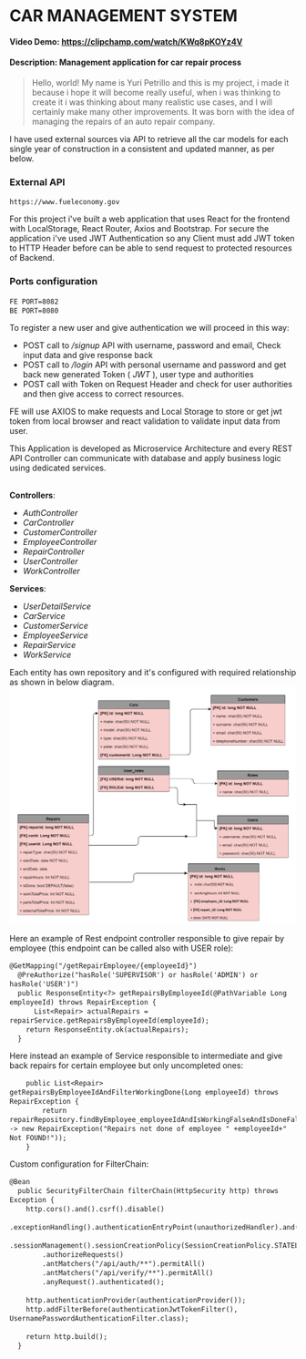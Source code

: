 # CAR MANAGEMENT SYSTEM
#### Video Demo:  <https://clipchamp.com/watch/KWq8pKOYz4V>
#### Description: **Management application for car repair process**


>Hello, world!
My name is Yuri Petrillo and this is my project, i made it because i hope it will become really useful, when i was thinking to create it i was thinking about many realistic use cases, and I will certainly make many other improvements.
It was born with the idea of managing the repairs of an auto repair company.

I have used external sources via API to retrieve all the car models for each single year of construction in a consistent and updated manner, as per below.
### External API
```
https://www.fueleconomy.gov
```

For this project i've built a web application that uses React for the frontend with LocalStorage, React Router, Axios and Bootstrap.
For secure the application i've used JWT Authentication so any Client must add JWT token to HTTP Header before can be able to send request to protected resources of Backend.

### Ports configuration
```
FE PORT=8082
BE PORT=8080
```

To register a new user and give authentication we will proceed in this way:

  - POST call to  */signup*  API with username, password and email, Check input data and give response back<br />
  - POST call to  */login*  API with personal username and password and get back new generated Token ( *JWT* ), user type and authorities<br />
  - POST call with Token on Request Header and check for user authorities and then give access to correct resources.<br />

FE will use AXIOS to make requests and Local Storage to store or get jwt token from local browser and react validation to validate input data from user.

This Application is developed as Microservice Architecture and every REST API Controller can communicate with database and apply business logic using dedicated services.
<br /><br />

**Controllers**: 
- *AuthController*
- *CarController*
- *CustomerController*
- *EmployeeController*
- *RepairController*
- *UserController*
- *WorkController*

**Services**:
- *UserDetailService*
- *CarService*
- *CustomerService*
- *EmployeeService*
- *RepairService*
- *WorkService*


Each entity has own repository and it's configured with required relationship as shown in below diagram.<br />
![Relational Database Schema Detail](CMS_Schema.jpg)

Here an example of Rest endpoint controller responsible to give repair by employee (this endpoint can be called also with USER role):
```
@GetMapping("/getRepairEmployee/{employeeId}")
  @PreAuthorize("hasRole('SUPERVISOR') or hasRole('ADMIN') or hasRole('USER')")
  public ResponseEntity<?> getRepairsByEmployeeId(@PathVariable Long employeeId) throws RepairException {
	  List<Repair> actualRepairs = repairService.getRepairsByEmployeeId(employeeId);
    return ResponseEntity.ok(actualRepairs);
  }
```

Here instead an example of Service responsible to intermediate and give back repairs for certain employee but only uncompleted ones:
```
	public List<Repair> getRepairsByEmployeeIdAndFilterWorkingDone(Long employeeId) throws RepairException {
		return repairRepository.findByEmployee_employeeIdAndIsWorkingFalseAndIsDoneFalse(employeeId).orElseThrow(() -> new RepairException("Repairs not done of employee " +employeeId+" Not FOUND!"));
	}
```

Custom configuration for FilterChain:
```
@Bean
  public SecurityFilterChain filterChain(HttpSecurity http) throws Exception {
    http.cors().and().csrf().disable()
        .exceptionHandling().authenticationEntryPoint(unauthorizedHandler).and()
        .sessionManagement().sessionCreationPolicy(SessionCreationPolicy.STATELESS).and()
        .authorizeRequests()
        .antMatchers("/api/auth/**").permitAll()
        .antMatchers("/api/verify/**").permitAll()
        .anyRequest().authenticated();
    
    http.authenticationProvider(authenticationProvider());
    http.addFilterBefore(authenticationJwtTokenFilter(), UsernamePasswordAuthenticationFilter.class);
    
    return http.build();
  }
```

